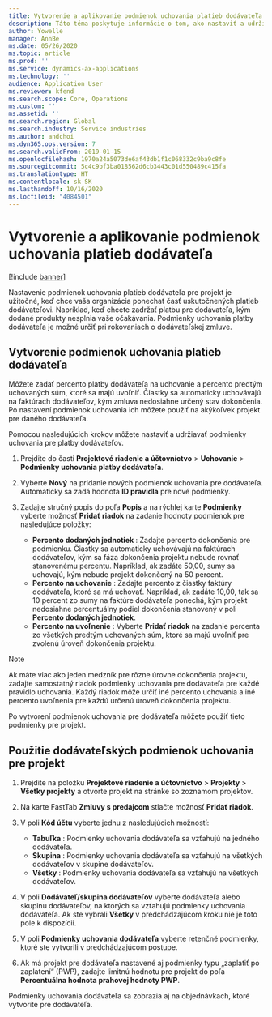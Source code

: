 ```yaml
---
title: Vytvorenie a aplikovanie podmienok uchovania platieb dodávateľa
description: Táto téma poskytuje informácie o tom, ako nastaviť a udržiavať podmienky uchovania platieb dodávateľa.
author: Yowelle
manager: AnnBe
ms.date: 05/26/2020
ms.topic: article
ms.prod: ''
ms.service: dynamics-ax-applications
ms.technology: ''
audience: Application User
ms.reviewer: kfend
ms.search.scope: Core, Operations
ms.custom: ''
ms.assetid: ''
ms.search.region: Global
ms.search.industry: Service industries
ms.author: andchoi
ms.dyn365.ops.version: 7
ms.search.validFrom: 2019-01-15
ms.openlocfilehash: 1970a24a5073de6af43db1f1c068332c9ba9c8fe
ms.sourcegitcommit: 5c4c9bf3ba018562d6cb3443c01d550489c415fa
ms.translationtype: HT
ms.contentlocale: sk-SK
ms.lasthandoff: 10/16/2020
ms.locfileid: "4084501"
---
```

# <a name="create-and-apply-vendor-payment-retention-terms"></a>Vytvorenie a aplikovanie podmienok uchovania platieb dodávateľa

[!include [banner](../includes/banner.md)] 

Nastavenie podmienok uchovania platieb dodávateľa pre projekt je užitočné, keď chce vaša organizácia ponechať časť uskutočnených platieb dodávateľovi. Napríklad, keď chcete zadržať platbu pre dodávateľa, kým dodané produkty nesplnia vaše očakávania. Podmienky uchovania platby dodávateľa je možné určiť pri rokovaniach o dodávateľskej zmluve.

## <a name="create-vendor-payment-retention-terms"></a>Vytvorenie podmienok uchovania platieb dodávateľa

Môžete zadať percento platby dodávateľa na uchovanie a percento predtým uchovaných súm, ktoré sa majú uvoľniť. Čiastky sa automaticky uchovávajú na faktúrach dodávateľov, kým zmluva nedosiahne určený stav dokončenia. Po nastavení podmienok uchovania ich môžete použiť na akýkoľvek projekt pre daného dodávateľa.

Pomocou nasledujúcich krokov môžete nastaviť a udržiavať podmienky uchovania pre platby dodávateľov. 

1. Prejdite do časti **Projektové riadenie a účtovníctvo** > **Uchovanie** > **Podmienky uchovania platby dodávateľa**.
2. Vyberte **Nový** na pridanie nových podmienok uchovania pre dodávateľa. Automaticky sa zadá hodnota **ID pravidla** pre nové podmienky. 
3. Zadajte stručný popis do poľa **Popis** a na rýchlej karte **Podmienky** vyberte možnosť **Pridať riadok** na zadanie hodnoty podmienok pre nasledujúce položky:

   - **Percento dodaných jednotiek** : Zadajte percento dokončenia pre podmienku. Čiastky sa automaticky uchovávajú na faktúrach dodávateľov, kým sa fáza dokončenia projektu nebude rovnať stanovenému percentu. Napríklad, ak zadáte 50,00, sumy sa uchovajú, kým nebude projekt dokončený na 50 percent.
   - **Percento na uchovanie** : Zadajte percento z čiastky faktúry dodávateľa, ktoré sa má uchovať. Napríklad, ak zadáte 10,00, tak sa 10 percent zo sumy na faktúre dodávateľa ponechá, kým projekt nedosiahne percentuálny podiel dokončenia stanovený v poli **Percento dodaných jednotiek**.
   - **Percento na uvoľnenie** : Vyberte **Pridať riadok** na zadanie percenta zo všetkých predtým uchovaných súm, ktoré sa majú uvoľniť pre zvolenú úroveň dokončenia projektu.

> [!NOTE]
> Ak máte viac ako jeden medzník pre rôzne úrovne dokončenia projektu, zadajte samostatný riadok podmienky uchovania pre dodávateľa pre každé pravidlo uchovania. Každý riadok môže určiť iné percento uchovania a iné percento uvoľnenia pre každú určenú úroveň dokončenia projektu.

Po vytvorení podmienok uchovania pre dodávateľa môžete použiť tieto podmienky pre projekt.

## <a name="apply-vendor-retention-terms-to-a-project"></a>Použitie dodávateľských podmienok uchovania pre projekt

1. Prejdite na položku **Projektové riadenie a účtovníctvo** > **Projekty** > **Všetky projekty** a otvorte projekt na stránke so zoznamom projektov.
2. Na karte FastTab **Zmluvy s predajcom** stlačte možnosť **Pridať riadok**.
3. V poli **Kód účtu** vyberte jednu z nasledujúcich možností: 

   - **Tabuľka** : Podmienky uchovania dodávateľa sa vzťahujú na jedného dodávateľa.
   - **Skupina** : Podmienky uchovania dodávateľa sa vzťahujú na všetkých dodávateľov v skupine dodávateľov.
   - **Všetky** : Podmienky uchovania dodávateľa sa vzťahujú na všetkých dodávateľov.

4. V poli **Dodávateľ/skupina dodávateľov** vyberte dodávateľa alebo skupinu dodávateľov, na ktorých sa vzťahujú podmienky uchovania dodávateľa. Ak ste vybrali **Všetky** v predchádzajúcom kroku nie je toto pole k dispozícii.
5. V poli **Podmienky uchovania dodávateľa** vyberte retenčné podmienky, ktoré ste vytvorili v predchádzajúcom postupe.
6. Ak má projekt pre dodávateľa nastavené aj podmienky typu „zaplatiť po zaplatení“ (PWP), zadajte limitnú hodnotu pre projekt do poľa **Percentuálna hodnota prahovej hodnoty PWP**.

Podmienky uchovania dodávateľa sa zobrazia aj na objednávkach, ktoré vytvoríte pre dodávateľa.
